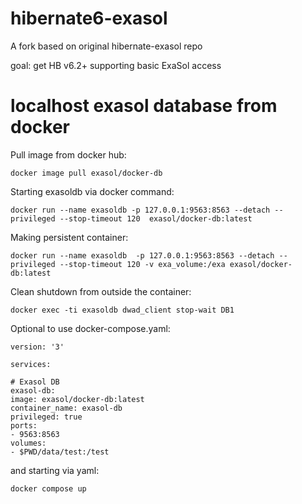 # hibernate6-exasol

A fork based on original hibernate-exasol repo

goal: get HB v6.2+ supporting basic ExaSol access

# localhost exasol database from docker

Pull image from docker hub:

    docker image pull exasol/docker-db

Starting exasoldb via docker command:

    docker run --name exasoldb -p 127.0.0.1:9563:8563 --detach --privileged --stop-timeout 120  exasol/docker-db:latest

Making persistent container:

    docker run --name exasoldb  -p 127.0.0.1:9563:8563 --detach --privileged --stop-timeout 120 -v exa_volume:/exa exasol/docker-db:latest

Clean shutdown from outside the container:

    docker exec -ti exasoldb dwad_client stop-wait DB1

Optional to use docker-compose.yaml:

```
version: '3'

services:

# Exasol DB
exasol-db:
image: exasol/docker-db:latest
container_name: exasol-db
privileged: true
ports:
- 9563:8563
volumes:
- $PWD/data/test:/test
```

and starting via yaml:

    docker compose up

